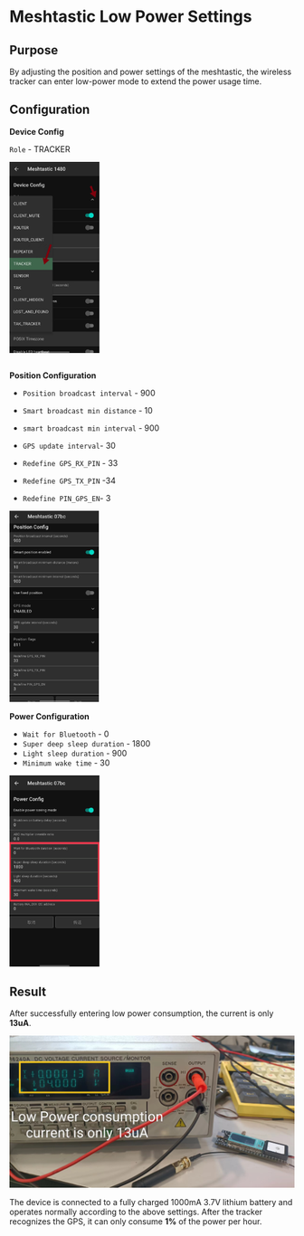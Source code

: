 # Meshtastic Low Power Settings

## Purpose

By adjusting the position and power settings of the meshtastic, the wireless tracker can enter low-power mode to extend the power usage time.

## Configuration

**Device Config**

`Role` - TRACKER

<img src="img/how_to_make_heltec_wireless_tracker_battery_last_longer/1.jpg" style="zoom: 33%;" />

``` {Tips} Only the tracker mode and sensor mode in meshtastic can enter the low power consumption mode.
```

**Position Configuration**

- `Position broadcast interval` - 900

- `Smart broadcast min distance` - 10

- `smart broadcast min interval` - 900

- `GPS update interval`- 30

- `Redefine GPS_RX_PIN` - 33

- `Redefine GPS_TX_PIN` -34

- `Redefine PIN_GPS_EN`- 3

<img src="img/how_to_make_heltec_wireless_tracker_battery_last_longer/2.jpg" style="zoom:33%;" />

**Power Configuration**

- `Wait for Bluetooth` - 0
- `Super deep sleep duration`  - 1800
- `Light sleep duration` - 900
- `Minimum wake time` - 30

<img src="img/how_to_make_heltec_wireless_tracker_battery_last_longer/3.jpg" style="zoom:33%;" />

## Result

After successfully entering low power consumption, the current is only **13uA**.

![](img/how_to_make_heltec_wireless_tracker_battery_last_longer/4.jpg)

The device is connected to a fully charged 1000mA 3.7V lithium battery and operates normally according to the above settings. After the tracker recognizes the GPS, it can only consume **1%** of the power per hour.

